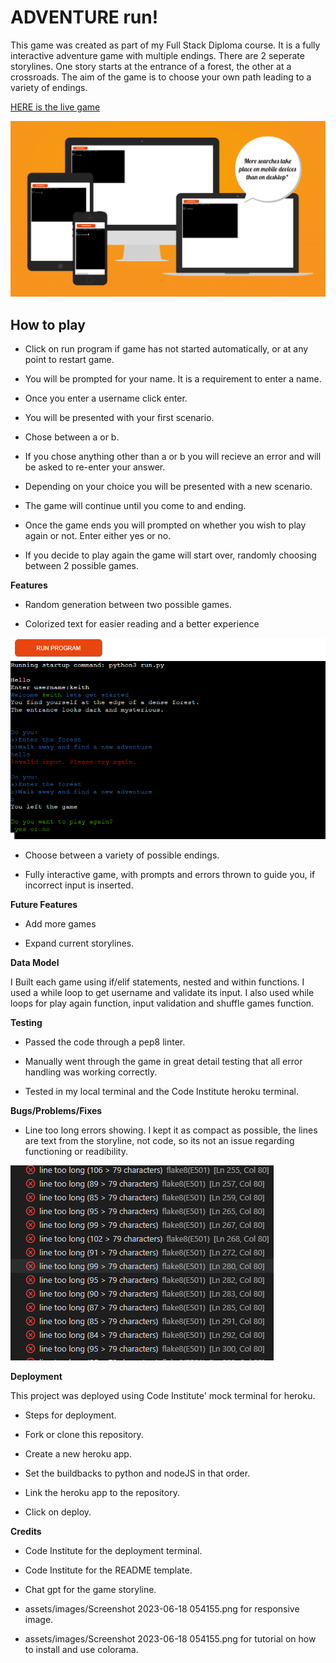# ADVENTURE run!

This game was created as part of my Full Stack Diploma course. It is a fully interactive adventure game with multiple endings. There are 2 seperate storylines. One story starts at the entrance of a forest, the other at a crossroads. The aim of the game is to choose your own path leading to a variety of endings. 

[HERE is the live game](https://adventure-game3-250fc2c720c9.herokuapp.com/)

![Responsive image](assets/images/Screenshot%202023-06-18%20054155.png)


## How to play



- Click on run program if game has not started automatically, or at any point to restart game.

- You will be prompted for your name. It is a requirement to enter a name.

- Once you enter a username click enter.

- You will be presented with your first scenario.

- Chose between a or b.

- If you chose anything other than a or b you will recieve an error and will be asked to re-enter your answer.

- Depending on your choice you will be presented with a new scenario.

- The game will continue until you come to and ending.

- Once the game ends you will prompted on whether you wish to play again or not. Enter either yes or no.

- If you decide to play again the game will start over, randomly choosing between 2 possible games.



**Features**

- Random generation between two possible games.

- Colorized text for easier reading and a better experience

![Colorized text image](assets/images/Screenshot%202023-06-18%20053527.png)

- Choose between a variety of possible endings.

- Fully interactive game, with prompts and errors thrown to guide you, if incorrect input is inserted.


**Future Features**

- Add more games 

- Expand current storylines.


**Data Model**

 I Built each game using if/elif statements, nested and within functions. I used a while loop to get username and validate its input. I also used while loops for play again function, input validation and shuffle games function.


**Testing**

- Passed the code through a pep8 linter. 

- Manually went through the game in great detail testing that all error handling was working correctly.

- Tested in my local terminal and the Code Institute heroku terminal.


**Bugs/Problems/Fixes**

- Line too long errors showing. I kept it as compact as possible, the lines are text from the storyline, not code, so its not an issue regarding functioning or readibility.

![Errors found](assets/images/Screenshot%202023-06-18%20061421.png)


**Deployment**

This project was deployed using Code Institute' mock terminal for heroku.

- Steps for deployment.

- Fork or clone this repository.

- Create a new heroku app.

- Set the buildbacks to python and nodeJS in that order.

- Link the heroku app to the repository.

- Click on deploy.


**Credits**

- Code Institute for the deployment terminal.

- Code Institute for the README template.

- Chat gpt for the game storyline.

- assets/images/Screenshot 2023-06-18 054155.png for responsive image.

- assets/images/Screenshot 2023-06-18 054155.png for tutorial on how to install and use colorama.





